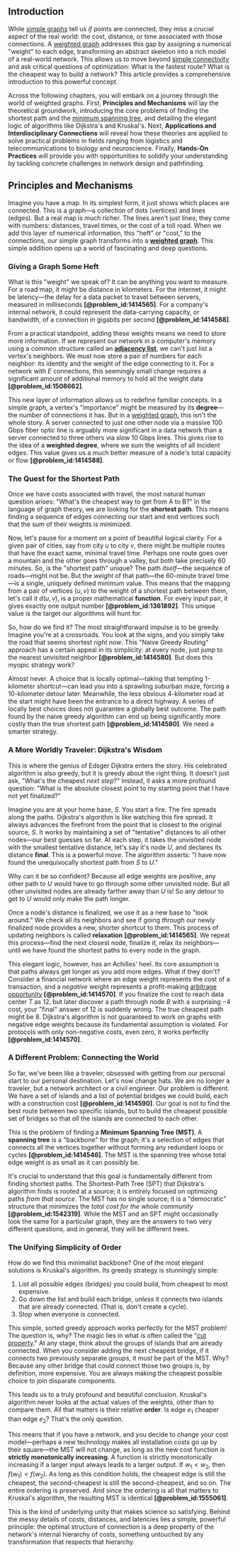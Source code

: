 ## Introduction
While [simple graphs](@article_id:274388) tell us *if* points are connected, they miss a crucial aspect of the real world: the cost, distance, or time associated with those connections. A [weighted graph](@article_id:268922) addresses this gap by assigning a numerical "weight" to each edge, transforming an abstract skeleton into a rich model of a real-world network. This allows us to move beyond [simple connectivity](@article_id:188609) and ask critical questions of optimization: What is the fastest route? What is the cheapest way to build a network? This article provides a comprehensive introduction to this powerful concept.

Across the following chapters, you will embark on a journey through the world of weighted graphs. First, **Principles and Mechanisms** will lay the theoretical groundwork, introducing the core problems of finding the shortest path and the [minimum spanning tree](@article_id:263929), and detailing the elegant logic of algorithms like Dijkstra's and Kruskal's. Next, **Applications and Interdisciplinary Connections** will reveal how these theories are applied to solve practical problems in fields ranging from logistics and telecommunications to biology and neuroscience. Finally, **Hands-On Practices** will provide you with opportunities to solidify your understanding by tackling concrete challenges in network design and pathfinding.

## Principles and Mechanisms

Imagine you have a map. In its simplest form, it just shows which places are connected. This is a graph—a collection of dots (vertices) and lines (edges). But a real map is much richer. The lines aren't just lines; they come with numbers: distances, travel times, or the cost of a toll road. When we add this layer of numerical information, this "heft" or "cost," to the connections, our simple graph transforms into a **[weighted graph](@article_id:268922)**. This simple addition opens up a world of fascinating and deep questions.

### Giving a Graph Some Heft

What is this "weight" we speak of? It can be anything you want to measure. For a road map, it might be distance in kilometers. For the internet, it might be latency—the delay for a data packet to travel between servers, measured in milliseconds **[@problem_id:1414565]**. For a company's internal network, it could represent the data-carrying capacity, or bandwidth, of a connection in gigabits per second **[@problem_id:1414588]**.

From a practical standpoint, adding these weights means we need to store more information. If we represent our network in a computer's memory using a common structure called an **[adjacency list](@article_id:266380)**, we can't just list a vertex's neighbors. We must now store a pair of numbers for each neighbor: its identity and the weight of the edge connecting to it. For a network with $E$ connections, this seemingly small change requires a significant amount of additional memory to hold all the weight data **[@problem_id:1508662]**.

This new layer of information allows us to redefine familiar concepts. In a simple graph, a vertex's "importance" might be measured by its **degree**—the number of connections it has. But in a [weighted graph](@article_id:268922), this isn't the whole story. A server connected to just one other node via a massive 100 Gbps fiber optic line is arguably more significant in a data network than a server connected to three others via slow 10 Gbps lines. This gives rise to the idea of a **weighted degree**, where we sum the weights of all incident edges. This value gives us a much better measure of a node's total capacity or flow **[@problem_id:1414588]**.

### The Quest for the Shortest Path

Once we have costs associated with travel, the most natural human question arises: "What's the cheapest way to get from A to B?" In the language of graph theory, we are looking for the **shortest path**. This means finding a sequence of edges connecting our start and end vertices such that the sum of their weights is minimized.

Now, let's pause for a moment on a point of beautiful logical clarity. For a given pair of cities, say from city $u$ to city $v$, there might be multiple routes that have the exact same, minimal travel time. Perhaps one route goes over a mountain and the other goes through a valley, but both take precisely 60 minutes. So, is the "shortest path" unique? The path *itself*—the sequence of roads—might not be. But the *weight* of that path—the 60-minute travel time—is a single, uniquely defined minimum value. This means that the mapping from a pair of vertices $(u,v)$ to the weight of a shortest path between them, let's call it $d(u,v)$, is a proper mathematical **function**. For every input pair, it gives exactly one output number **[@problem_id:1361892]**. This unique value is the target our algorithms will hunt for.

So, how do we find it? The most straightforward impulse is to be greedy. Imagine you're at a crossroads. You look at the signs, and you simply take the road that seems shortest *right now*. This "Naive Greedy Routing" approach has a certain appeal in its simplicity: at every node, just jump to the nearest unvisited neighbor **[@problem_id:1414580]**. But does this myopic strategy work?

Almost never. A choice that is locally optimal—taking that tempting 1-kilometer shortcut—can lead you into a sprawling suburban maze, forcing a 10-kilometer detour later. Meanwhile, the less obvious 4-kilometer road at the start might have been the entrance to a direct highway. A series of locally best choices does not guarantee a globally best outcome. The path found by the naive greedy algorithm can end up being significantly more costly than the true shortest path **[@problem_id:1414580]**. We need a smarter strategy.

### A More Worldly Traveler: Dijkstra's Wisdom

This is where the genius of Edsger Dijkstra enters the story. His celebrated algorithm is also greedy, but it is greedy about the right thing. It doesn't just ask, "What's the cheapest *next step*?" Instead, it asks a more profound question: "What is the absolute closest point to my starting point that I have not yet finalized?"

Imagine you are at your home base, $S$. You start a fire. The fire spreads along the paths. Dijkstra's algorithm is like watching this fire spread. It always advances the firefront from the point that is closest to the original source, $S$. It works by maintaining a set of "tentative" distances to all other nodes—our best guesses so far. At each step, it takes the unvisited node with the smallest tentative distance, let's say it's node $U$, and declares its distance **final**. This is a powerful move. The algorithm asserts: "I have now found the unequivocally shortest path from $S$ to $U$."

Why can it be so confident? Because all edge weights are positive, any other path to $U$ would have to go through some other unvisited node. But all other unvisited nodes are already farther away than $U$ is! So any detour to get to $U$ would only make the path longer.

Once a node's distance is finalized, we use it as a new base to "look around." We check all its neighbors and see if going *through* our newly finalized node provides a new, shorter shortcut to them. This process of updating neighbors is called **relaxation** **[@problem_id:1414565]**. We repeat this process—find the next closest node, finalize it, relax its neighbors—until we have found the shortest paths to every node in the graph.

This elegant logic, however, has an Achilles' heel. Its core assumption is that paths always get longer as you add more edges. What if they don't? Consider a financial network where an edge weight represents the cost of a transaction, and a *negative* weight represents a profit-making [arbitrage opportunity](@article_id:633871) **[@problem_id:1414570]**. If you finalize the cost to reach data center $T$ as $12$, but later discover a path through node $B$ with a surprising $-4$ cost, your "final" answer of $12$ is suddenly wrong. The true cheapest path might be $8$. Dijkstra's algorithm is not guaranteed to work on graphs with negative edge weights because its fundamental assumption is violated. For protocols with only non-negative costs, even zero, it works perfectly **[@problem_id:1414570]**.

### A Different Problem: Connecting the World

So far, we've been like a traveler, obsessed with getting from our personal start to our personal destination. Let's now change hats. We are no longer a traveler, but a network architect or a civil engineer. Our problem is different. We have a set of islands and a list of potential bridges we could build, each with a construction cost **[@problem_id:1414590]**. Our goal is not to find the best route between two specific islands, but to build the cheapest possible set of bridges so that *all* the islands are connected to each other.

This is the problem of finding a **Minimum Spanning Tree (MST)**. A **spanning tree** is a "backbone" for the graph; it's a selection of edges that connects all the vertices together without forming any redundant loops or cycles **[@problem_id:1414546]**. The MST is the spanning tree whose total edge weight is as small as it can possibly be.

It's crucial to understand that this goal is fundamentally different from finding shortest paths. The Shortest-Path Tree (SPT) that Dijkstra's algorithm finds is rooted at a source; it is entirely focused on optimizing paths *from that source*. The MST has no single source; it is a "democratic" structure that minimizes the *total cost for the whole community* **[@problem_id:1542319]**. While the MST and an SPT might occasionally look the same for a particular graph, they are the answers to two very different questions, and in general, they will be different trees.

### The Unifying Simplicity of Order

How do we find this minimalist backbone? One of the most elegant solutions is Kruskal's algorithm. Its greedy strategy is stunningly simple:
1. List all possible edges (bridges) you could build, from cheapest to most expensive.
2. Go down the list and build each bridge, *unless* it connects two islands that are already connected. (That is, don't create a cycle).
3. Stop when everyone is connected.

This simple, sorted greedy approach works perfectly for the MST problem! The question is, why? The magic lies in what is often called the "[cut property](@article_id:262048)." At any stage, think about the groups of islands that are already connected. When you consider adding the next cheapest bridge, if it connects two previously separate groups, it *must* be part of the MST. Why? Because any other bridge that could connect those two groups is, by definition, more expensive. You are always making the cheapest possible choice to join disparate components.

This leads us to a truly profound and beautiful conclusion. Kruskal's algorithm never looks at the actual values of the weights, other than to compare them. All that matters is their relative **order**. Is edge $e_1$ cheaper than edge $e_2$? That's the only question.

This means that if you have a network, and you decide to change your cost model—perhaps a new technology makes all installation costs go up by their square—the MST will not change, as long as the new cost function is **strictly monotonically increasing**. A function is strictly monotonically increasing if a larger input always leads to a larger output. If $w_1 \lt w_2$, then $f(w_1) \lt f(w_2)$. As long as this condition holds, the cheapest edge is still the cheapest, the second-cheapest is still the second-cheapest, and so on. The entire ordering is preserved. And since the ordering is all that matters to Kruskal's algorithm, the resulting MST is identical **[@problem_id:1555061]**.

This is the kind of underlying unity that makes science so satisfying. Behind the messy details of costs, distances, and latencies lies a simple, powerful principle: the optimal structure of connection is a deep property of the network's internal hierarchy of costs, something untouched by any transformation that respects that hierarchy.